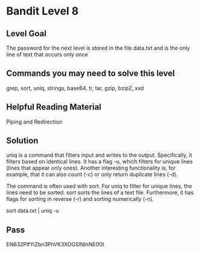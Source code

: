 # Bandit Level 8
## Level Goal
The password for the next level is stored in the file data.txt and is the only line of text that occurs only once

## Commands you may need to solve this level
grep, sort, uniq, strings, base64, tr, tar, gzip, bzip2, xxd

## Helpful Reading Material
Piping and Redirection

## Solution
uniq is a command that filters input and writes to the output. Specifically, it filters based on identical lines. It has a flag -u, which filters for unique lines (lines that appear only ones). Another interesting functionality is, for example, that it can also count (-c) or only return duplicate lines (-d).

The command is often used with sort. For uniq to filter for unique lines, the lines need to be sorted. sort sorts the lines of a text file. Furthermore, it has flags for sorting in reverse (-r) and sorting numerically (-n).

sort data.txt | uniq -u

## Pass
EN632PlfYiZbn3PhVK3XOGSlNInNE00t